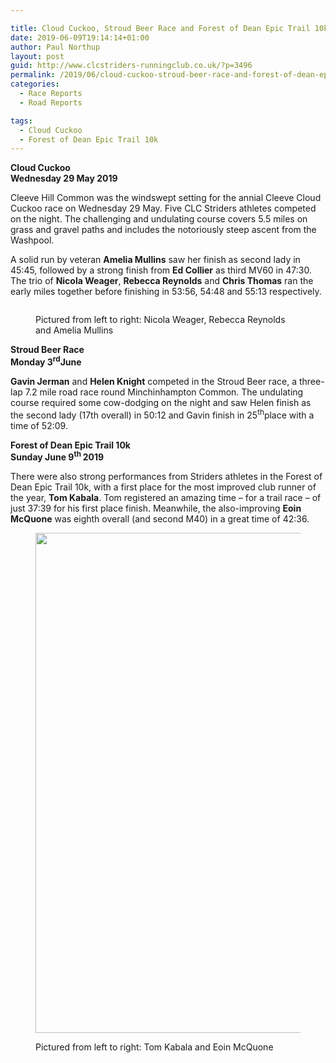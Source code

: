 ```yaml
---

title: Cloud Cuckoo, Stroud Beer Race and Forest of Dean Epic Trail 10k
date: 2019-06-09T19:14:14+01:00
author: Paul Northup
layout: post
guid: http://www.clcstriders-runningclub.co.uk/?p=3496
permalink: /2019/06/cloud-cuckoo-stroud-beer-race-and-forest-of-dean-epic-trail-10k/
categories:
  - Race Reports
  - Road Reports

tags:
  - Cloud Cuckoo
  - Forest of Dean Epic Trail 10k
---
```

**Cloud Cuckoo**  
**Wednesday 29 May 2019**

Cleeve Hill Common was the windswept setting for the annial Cleeve Cloud Cuckoo race on Wednesday 29 May. Five CLC Striders athletes competed on the night. The challenging and undulating course covers 5.5 miles on grass and gravel paths and includes the notoriously steep ascent from the Washpool.&nbsp;

A solid run by veteran **Amelia Mullins** saw her finish as second lady in 45:45, followed by a strong finish from **Ed Collier** as third MV60 in 47:30. The trio of **Nicola Weager**, **Rebecca Reynolds** and **Chris Thomas** ran the early miles together before finishing in 53:56, 54:48 and 55:13 respectively.<figure class="wp-block-image">

<img src="http://www.clcstriders-runningclub.co.uk/wplive/wp-content/uploads/2019/06/Cloud-Cuckoo.jpg" alt="" class="wp-image-3497" /> <figcaption>Pictured from left to right: Nicola Weager, Rebecca Reynolds and Amelia Mullins</figcaption></figure> 

**Stroud Beer Race**  
**Monday 3<sup>rd</sup>June**

**Gavin Jerman** and **Helen Knight** competed in the Stroud Beer race, a three-lap 7.2 mile road race round Minchinhampton Common. The undulating course required some cow-dodging on the night and saw Helen finish as the second lady (17th overall) in 50:12 and Gavin finish in 25<sup>th</sup>place with a time of 52:09.

**Forest of Dean Epic Trail 10k**  
**Sunday June 9<sup>th </sup>2019**  


There were also strong performances from Striders athletes in the Forest of Dean Epic Trail 10k, with a first place for the most improved club runner of the year,&nbsp;**Tom Kabala**. Tom registered an amazing time&nbsp;– for a trail race – of just 37:39 for his first place finish. Meanwhile, the also-improving **Eoin McQuone** was eighth overall (and second M40) in a great time of 42:36.<figure class="wp-block-image is-resized">

<img src="http://www.clcstriders-runningclub.co.uk/wplive/wp-content/uploads/2019/06/Tom-Eoin-FOD-Trail-10k.jpg" alt="" class="wp-image-3498" width="800" srcset="http://www.clcstriders-runningclub.co.uk/wplive/wp-content/uploads/2019/06/Tom-Eoin-FOD-Trail-10k.jpg 960w, http://www.clcstriders-runningclub.co.uk/wplive/wp-content/uploads/2019/06/Tom-Eoin-FOD-Trail-10k-300x225.jpg 300w, http://www.clcstriders-runningclub.co.uk/wplive/wp-content/uploads/2019/06/Tom-Eoin-FOD-Trail-10k-768x576.jpg 768w" sizes="(max-width: 960px) 100vw, 960px" /> <figcaption>Pictured from left to right: Tom Kabala and Eoin McQuone</figcaption></figure>